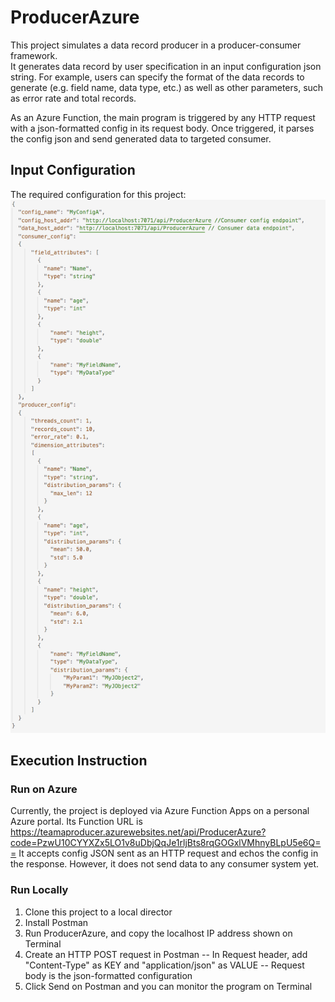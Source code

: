 # ProducerAzure
This project simulates a data record producer in a producer-consumer framework.  
It generates data record by user specification in an input configuration json string.
For example, users can specify the format of the data records to generate (e.g. field name, data type, etc.) as well as other parameters, such as error rate and total records.

As an Azure Function, the main program is triggered by any HTTP request with a json-formatted config in its request body. Once triggered, it parses the config json and send generated data to targeted consumer.


## Input Configuration
The required configuration for this project:
![alt text](https://github.com/XinchengTan/ProducerAzureFunction/blob/master/Misc/FullConfig_eg.png)


## Execution Instruction

### Run on Azure
Currently, the project is deployed via Azure Function Apps on a personal Azure portal.
Its Function URL is https://teamaproducer.azurewebsites.net/api/ProducerAzure?code=PzwU10CYYXZx5LO1v8uDbjQqJe1rljBts8rqGOGxlVMhnyBLpU5e6Q==
It accepts config JSON sent as an HTTP request and echos the config in the response. However, it does not send data to any consumer system yet.


### Run Locally
1. Clone this project to a local director
2. Install Postman
3. Run ProducerAzure, and copy the localhost IP address shown on Terminal
4. Create an HTTP POST request in Postman
   -- In Request header, add "Content-Type" as KEY and "application/json" as VALUE
   -- Request body is the json-formatted configuration
5. Click Send on Postman and you can monitor the program on Terminal
